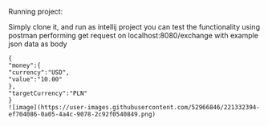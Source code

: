 Running project:

Simply clone it, and run as intellij project 
you can test the functionality using postman performing get request on localhost:8080/exchange
with example json data as body
````
{
"money":{
"currency":"USD",
"value":"10.00"
},
"targetCurrency":"PLN"
}
![image](https://user-images.githubusercontent.com/52966846/221332394-ef704086-0a05-4a4c-9078-2c92f0540849.png)
